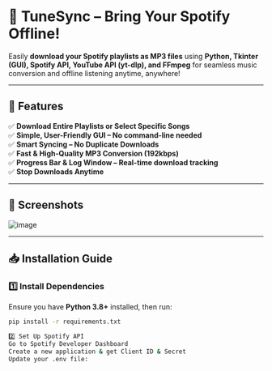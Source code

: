 # 🎵 TuneSync – Bring Your Spotify Offline!
Easily **download your Spotify playlists as MP3 files** using **Python, Tkinter (GUI), Spotify API, YouTube API (yt-dlp), and FFmpeg** for seamless music conversion and offline listening anytime, anywhere!  

---

## 📌 **Features**
✅ **Download Entire Playlists or Select Specific Songs**  
✅ **Simple, User-Friendly GUI – No command-line needed**  
✅ **Smart Syncing – No Duplicate Downloads**  
✅ **Fast & High-Quality MP3 Conversion (192kbps)**  
✅ **Progress Bar & Log Window – Real-time download tracking**  
✅ **Stop Downloads Anytime**  

---

## 📸 **Screenshots**
 
![image](https://github.com/user-attachments/assets/b9fb75ae-d633-438f-97ce-9f4962e9b463)

---

## 📥 **Installation Guide**
### **1️⃣ Install Dependencies**
Ensure you have **Python 3.8+** installed, then run:
```bash
pip install -r requirements.txt

2️⃣ Set Up Spotify API
Go to Spotify Developer Dashboard
Create a new application & get Client ID & Secret
Update your .env file:
